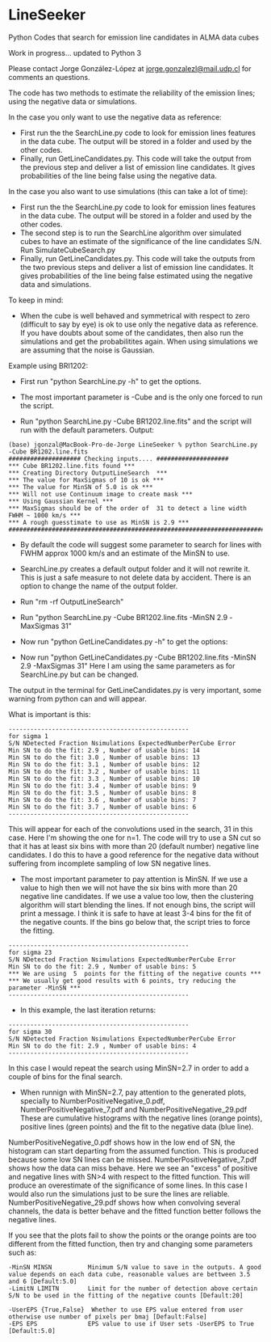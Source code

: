 # LineSeeker
Python Codes that search for emission line candidates in ALMA data cubes

Work in progress... updated to Python 3

Please contact Jorge González-López at jorge.gonzalezl@mail.udp.cl for comments an questions.

The code has two methods to estimate the reliability of the emission lines; using the negative data or simulations. 

In the case you only want to use the negative data as reference: 

- First run the the SearchLine.py code to look for emission lines features in the data cube. The output will be stored in a folder and used by the other codes.
- Finally, run GetLineCandidates.py. This code will take the output from the previous step and deliver a list of emission line candidates. It gives probabilities of the line being false using the negative data. 


In the case you also want to use simulations (this can take a lot of time):
- First run the the SearchLine.py code to look for emission lines features in the data cube. The output will be stored in a folder and used by the other codes.
- The second step is to run the SearchLine algorithm over simulated cubes to have an estimate of the significance of the line candidates S/N. Run SimulateCubeSearch.py
- Finally, run GetLineCandidates.py. This code will take the outputs from the two previous steps and deliver a list of emission line candidates. It gives probabilities of the line being false estimated using the negative data and simulations. 

To keep in mind:

- When the cube is well behaved and symmetrical with respect to zero (difficult to say by eye) is ok to use only the negative data as reference. If you have doubts about some of the candidates, then also run the simulations and get the probabilitites again. When using simulations we are assuming that the noise is Gaussian.


Example using BRI1202:

- First run "python SearchLine.py -h" to get the options. 

- The most important parameter is -Cube and is the only one forced to run the script. 

- Run "python SearchLine.py -Cube BR1202.line.fits" and the script will run with the default parameters. 
Output:
```
(base) jgonzal@MacBook-Pro-de-Jorge LineSeeker % python SearchLine.py -Cube BR1202.line.fits
#################### Checking inputs.... ####################
*** Cube BR1202.line.fits found ***
*** Creating Directory OutputLineSearch  ***
*** The value for MaxSigmas of 10 is ok ***
*** The value for MinSN of 5.0 is ok ***
*** Will not use Continuum image to create mask ***
*** Using Gaussian Kernel ***
*** MaxSigmas should be of the order of  31 to detect a line width FWHM ~ 1000 km/s ***
*** A rough guesstimate to use as MinSN is 2.9 ***
####################################################################################################
```
- By default the code will suggest some parameter to search for lines with FWHM approx 1000 km/s and an estimate of the MinSN to use. 
- SearchLine.py creates a default output folder and it will not rewrite it. This is just a safe measure to not delete data by accident. There is an option to change the name of the output folder.
- Run "rm -rf OutputLineSearch"
- Run "python SearchLine.py -Cube BR1202.line.fits -MinSN 2.9 -MaxSigmas 31"

- Now run "python GetLineCandidates.py -h" to get the options:
- Now run "python GetLineCandidates.py -Cube BR1202.line.fits -MinSN 2.9 -MaxSigmas 31"
Here I am using the same parameters as for SearchLine.py but can be changed. 

The output in the terminal for GetLineCandidates.py is very important, some warning from python can and will appear. 

What is important is this:
```
--------------------------------------------------
for sigma 1
S/N NDetected Fraction Nsimulations ExpectedNumberPerCube Error
Min SN to do the fit: 2.9 , Number of usable bins: 14
Min SN to do the fit: 3.0 , Number of usable bins: 13
Min SN to do the fit: 3.1 , Number of usable bins: 12
Min SN to do the fit: 3.2 , Number of usable bins: 11
Min SN to do the fit: 3.3 , Number of usable bins: 10
Min SN to do the fit: 3.4 , Number of usable bins: 9
Min SN to do the fit: 3.5 , Number of usable bins: 8
Min SN to do the fit: 3.6 , Number of usable bins: 7
Min SN to do the fit: 3.7 , Number of usable bins: 6
--------------------------------------------------
```
This will appear for each of the convolutions used in the search, 31 in this case. Here I'm showing the one for n=1. The code will try to use a SN cut so that it has at least six bins with more than 20 (default number) negative line candidates. I do this to have a good reference for the negative data without suffering from incomplete sampling of low SN negative lines. 

- The most important parameter to pay attention is MinSN. If we use a value to high then we will not have the six bins with more than 20 negative line candidates. If we use a value too low, then the clustering algorithm will start blending the lines. If not enough bins, the script will print a message. I think it is safe to have at least 3-4 bins for the fit of the negative counts. If the bins go below that, the script tries to force the fitting. 
```
--------------------------------------------------
for sigma 23
S/N NDetected Fraction Nsimulations ExpectedNumberPerCube Error
Min SN to do the fit: 2.9 , Number of usable bins: 5
*** We are using  5  points for the fitting of the negative counts ***
*** We usually get good results with 6 points, try reducing the parameter -MinSN ***
--------------------------------------------------
```
- In this example, the last iteration returns:
```
--------------------------------------------------
for sigma 30
S/N NDetected Fraction Nsimulations ExpectedNumberPerCube Error
Min SN to do the fit: 2.9 , Number of usable bins: 4
--------------------------------------------------
```
In this case I would repeat the search using MinSN=2.7 in order to add a couple of bins for the final search. 

- When runnign with MinSN=2.7, pay attention to the generated plots, specially to NumberPositiveNegative_0.pdf, NumberPositiveNegative_7.pdf and NumberPositiveNegative_29.pdf
These are cumulative histograms with the negative lines (orange points), positive lines (green points) and the fit to the negative data (blue line). 

NumberPositiveNegative_0.pdf shows how in the low end of SN, the histogram can start departing from the assumed function. This is produced because some low SN lines can be missed. 
NumberPositiveNegative_7.pdf shows how the data can miss behave. Here we see an "excess" of positive and negative lines with SN>4 with respect to the fitted function. This will produce an overestimate of the significance of some lines. In this case I would also run the simulations just to be sure the lines are reliable. 
NumberPositiveNegative_29.pdf shows how when convolving several channels, the data is better behave and the fitted function better follows the negative lines. 

If you see that the plots fail to show the points or the orange points are too different from the fitted function, then try and changing some parameters such as:
```
-MinSN MINSN          Minimum S/N value to save in the outputs. A good value depends on each data cube, reasonable values are bettween 3.5 and 6 [Default:5.0]
-LimitN LIMITN        Limit for the number of detection above certain S/N to be used in the fitting of the negative counts [Default:20]

-UserEPS {True,False}  Whether to use EPS value entered from user otherwise use number of pixels per bmaj [Default:False]
-EPS EPS              EPS value to use if User sets -UserEPS to True [Default:5.0]
```







